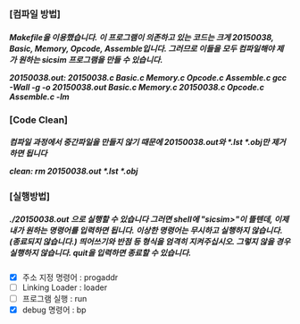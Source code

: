 <h3>[컴파일 방법]</h3>
<h5>Makefile을 이용했습니다.
이 프로그램이 의존하고 있는 코드는 크게 20150038, Basic, Memory, Opcode, Assemble입니다.
그러므로 이들을 모두 컴파일해야 제가 원하는 sicsim 프로그램을 만들 수 있습니다. 

20150038.out: 20150038.c Basic.c Memory.c Opcode.c Assemble.c
			gcc -Wall -g -o 20150038.out Basic.c Memory.c  20150038.c Opcode.c Assemble.c -lm</h5>

<h3>[Code Clean]</h3>

<h5>컴파일 과정에서 중간파일을 만들지 않기 때문에 20150038.out와 *.lst *.obj만 제거하면 됩니다

clean:
			rm 20150038.out *.lst *.obj</h5>

<h3>[실행방법]</h3>
<h5>./20150038.out 으로 실행할 수 있습니다
그러면 shell에
"sicsim>"이 뜰텐데, 이제 내가 원하는 명령어를 입력하면 됩니다. 
이상한 명령어는 무시하고 실행하지 않습니다.(종료되지 않습니다.)
띄어쓰기와 반점 등 형식을 엄격히 지켜주십시오. 그렇지 않을 경우 실행하지 않습니다.
quit을 입력하면 종료할 수 있습니다. </h5>


- [x] 주소 지정 명령어 : progaddr
- [ ] Linking Loader : loader
- [ ] 프로그램 실행 : run
- [x] debug 명령어 : bp